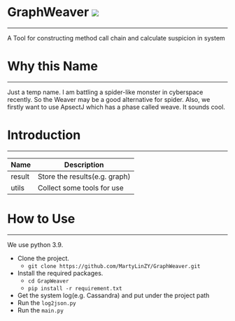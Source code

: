 # GraphWeaver ![](https://img.shields.io/badge/License-MIT-blue)

-----------
A Tool for constructing method call chain and calculate suspicion in system

# Why this Name

-----------
Just a temp name. I am battling a spider-like monster in cyberspace recently.
So the Weaver may be a good alternative for spider.
Also, we firstly want to use ApsectJ which has a phase called weave.
It sounds cool. 

# Introduction

-----------
| Name   | Description                   |
|--------|-------------------------------|
| result | Store the results(e.g. graph) |
| utils  | Collect some tools for use    |

# How to Use

-----------
We use python 3.9.
- Clone the project.
  - `git clone https://github.com/MartyLinZY/GraphWeaver.git`
- Install the required packages.
  - `cd GrapWeaver`
  - `pip install -r requirement.txt`
- Get the system log(e.g. Cassandra) and put under the project path
- Run the `log2json.py`
- Run the `main.py`